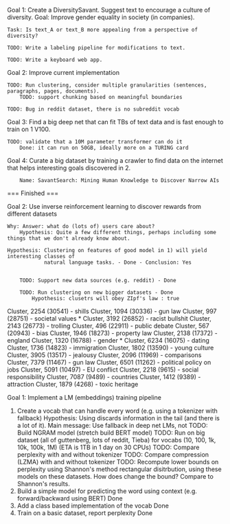 
Goal 1: Create a DiversitySavant. Suggest text to encourage a culture of diversity. Goal: Improve gender equality in society (in companies).

    Task: Is text_A or text_B more appealing from a perspective of diversity?

    TODO: Write a labeling pipeline for modifications to text.

    TODO: Write a keyboard web app.

Goal 2: Improve current implementation

    TODO: Run clustering, consider multiple granularities (sentences, paragraphs, pages, documents).
        TODO: support chunking based on meaningful boundaries

    TODO: Bug in reddit dataset, there is no subreddit vocab

Goal 3: Find a big deep net that can fit TBs of text data and is fast enough to train on 1 V100.

    TODO: validate that a 10M parameter transformer can do it
        Done: it can run on 50GB, ideally more on a TURING card


Goal 4: Curate a big dataset by training a crawler to find data on the internet that helps interesting
        goals discovered in 2.

        Name: SavantSearch: Mining Human Knowledge to Discover Narrow AIs


=== Finished ===

Goal 2: Use inverse reinforcement learning to discover rewards from different datasets

    Why: Answer: what do (lots of) users care about?
        Hypothesis: Quite a few different things, perhaps including some things that we don't already know about.

    Hypothesis: Clustering on features of good model in 1) will yield interesting classes of
                natural language tasks. - Done - Conclusion: Yes


        TODO: Support new data sources (e.g. reddit) - Done

        TODO: Run clustering on new bigger datasets - Done
            Hypothesis: clusetrs will obey ZIpf's law : true

Cluster, 2254 (30541) - shills
Cluster, 1094 (30336) - gun law
Cluster, 997 (28751) - societal values *
Cluster, 3192 (26852) - racist bullshit
Cluster, 2143 (26773) - trolling
Cluster, 496 (22911) - public debate
Cluster, 567 (20943) - bias
Cluster, 1946 (18273) - property law
Cluster, 2138 (17372) - england
Cluster, 1320 (16788) - gender *
Cluster, 6234 (16075) - dating
Cluster, 1736 (14823) - immigration
Cluster, 1802 (13590) - young culture
Cluster, 3905 (13517) - jealousy
Cluster, 2096 (11969) - comparisons
Cluster, 7379 (11467) - gun law
Cluster, 6501 (11262) - political policy on jobs
Cluster, 5091 (10497) - EU conflict
Cluster, 2218 (9615) - social responsibility
Cluster, 7087 (9489) - countries
Cluster, 1412 (9389) - attraction
Cluster, 1879 (4268) - toxic heritage

Goal 1: Implement a LM (embeddings) training pipeline

1. Create a vocab that can handle every word (e.g. using a tokenizer with fallback)
    Hypothesis: Using <UNK> discards information in the tail (and there is a lot of it).
        Main message: Use fallback in deep net LMs, not <UNK>
        TODO: Build NGRAM model (stretch build BERT model)
        TODO: Run on big dataset (all of guttenberg, lots of reddit, Tieba) for vocabs (10, 100, 1k, 10k, 100k, 1M) (ETA is 1TB in 1 day on 30 CPUs)
        TODO: Compare perplexity with and without <UNK> tokenizer
        TODO: Compare compression (LZMA) with and without <UNK> tokenizer
        TODO: Recompute lower bounds on perplexity using Shannon's method rectangular disitrbution, using these models on these datasets. How does <UNK> change the bound? Compare to Shannon's results.
2. Build a simple model for predicting the word using context (e.g. forward/backward using BERT)
    Done
3. Add a class based implementation of the vocab
    Done
4. Train on a basic dataset, report perplexity
    Done
